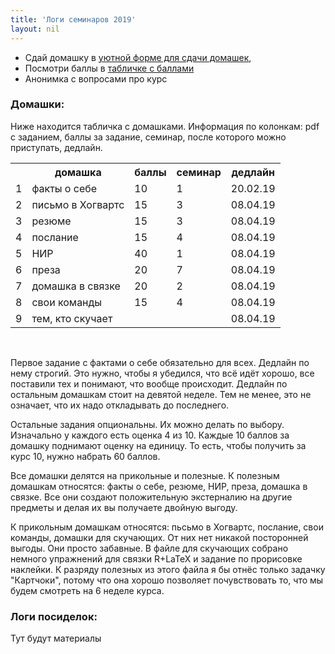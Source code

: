 ```yaml
---
title: 'Логи семинаров 2019'
layout: nil
---
```


* Сдай домашку в [уютной форме для сдачи домашек](https://docs.google.com/forms/d/e/1FAIpQLSe11kxKVfv07iCL1E9yNX7ll9swKImiVwRr1H70lslGzInRSg/viewform),  
* Посмотри баллы в [табличке с баллами]( )
* Анонимка с вопросами про курс

### Домашки:

Ниже находится табличка с домашками. Информация по колонкам: pdf с заданием, баллы за задание, семинар, после которого можно приступать, дедлайн.

<table id="t01">
  <tr>
    <th> </th>
    <th> домашка </th>
    <th> баллы </th>
    <th> семинар </th>
    <th> дедлайн </th>
  </tr>
  <tr>
    <td> 1 </td>
    <td> факты о себе </td>
    <td> 10 </td>
    <td> 1 </td>
    <td> 20.02.19 </td>
  </tr>
  <tr>
    <td> 2 </td>
    <td> письмо в Хогвартс </td>
    <td> 15 </td>
    <td> 3 </td>
    <td> 08.04.19 </td>
  </tr>
  <tr>
    <td> 3 </td>
    <td> резюме </td>
    <td> 15 </td>
    <td> 3 </td>
    <td> 08.04.19 </td>
  </tr>
  <tr>
    <td> 4 </td>
    <td> послание </td>
    <td> 15 </td>
    <td> 4 </td>
    <td> 08.04.19 </td>
  </tr>
  <tr>
    <td> 5 </td>
    <td> НИР </td>
    <td> 40 </td>
    <td> 1 </td>
    <td> 08.04.19 </td>
  </tr>
  <tr>
    <td> 6 </td>
    <td> преза </td>
    <td> 20 </td>
    <td> 7 </td>
    <td> 08.04.19 </td>
  </tr>
  <tr>
    <td> 7 </td>
    <td> домашка в связке </td>
    <td> 20 </td>
    <td> 2 </td>
    <td> 08.04.19 </td>
  </tr>
  <tr>
    <td> 8 </td>
    <td> свои команды </td>
    <td> 15 </td>
    <td> 4 </td>
    <td> 08.04.19 </td>
  </tr>
  <tr>
    <td> 9 </td>
    <td> тем, кто скучает </td>
    <td>   </td>
    <td>   </td>
    <td> 08.04.19 </td>
  </tr>  
</table>

<br>

Первое задание с фактами о себе обязательно для всех. Дедлайн по нему строгий. Это нужно, чтобы я убедился, что всё идёт хорошо, все поставили тех и понимают, что вообще происходит. Дедлайн по остальным домашкам стоит на девятой неделе. Тем не менее, это не означает, что их надо откладывать до последнего.

Остальные задания опциональны. Их можно делать по выбору. Изначально у каждого есть оценка 4 из 10. Каждые 10 баллов за домашку поднимают оценку на единицу. То есть, чтобы получить за курс 10, нужно набрать 60 баллов.

Все домашки делятся на прикольные и полезные. К полезным домашкам относятся: факты о себе, резюме, НИР, преза, домашка в связке. Все они создают положительную экстерналию на другие предметы и делая их вы получаете двойную выгоду.

К прикольным домашкам относятся: пьсьмо в Хогвартс, послание, свои команды, домашки для скучающих. От них нет никакой посторонней выгоды. Они просто забавные. В файле для скучающих собрано немного упражнений для связки R+LaTeX и задание по прорисовке наклейки. К разряду полезных из этого файла я бы отнёс только задачку "Картчоки", потому что она хорошо позволяет почувствовать то, что мы будем смотреть на 6 неделе курса.


### Логи посиделок:

Тут будут материалы
